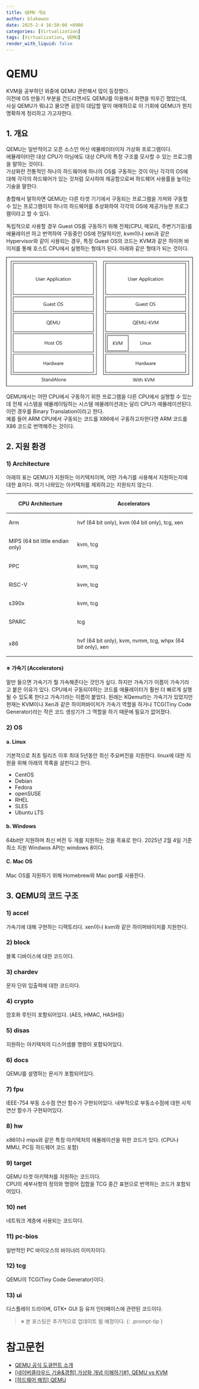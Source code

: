 ```yaml
---
title: QEMU 개요
author: blakewoo
date: 2025-2-4 16:50:00 +0900
categories: [Virtualization]
tags: [Virtualization, QEMU] 
render_with_liquid: false
---
```


# QEMU
KVM을 공부하던 와중에 QEMU 관련해서 많이 등장했다.    
이전에 OS 만들기 부분을 건드리면서도 QEMU를 이용해서 화면을 띄우긴 했었는데, 사실 QEMU가 뭐냐고 물으면
굉장히 대답할 말이 애매하므로 이 기회에 QEMU가 뭔지 명확하게 정리하고 가고자한다.

## 1. 개요
QEMU는 일반적이고 오픈 소스인 머신 에뮬레이터이자 가상화 프로그램이다.   
에뮬레이터란 대상 CPU가 아님에도 대상 CPU의 특정 구조를 모사할 수 있는 프로그램을 말하는 것이다.   
가상화란 전통적인 하나의 하드웨어에 하나의 OS를 구동하는 것이 아닌 각각의 OS에 대해 각각의 하드웨어가 있는 것처럼
모사하여 제공함으로써 하드웨어 사용률을 높이는 기술을 말한다.

총합해서 말하자면 QEMU는 다른 타겟 기기에서 구동되는 프로그램을 가져와 구동할 수 있는 프로그램이자
하나의 하드웨어를 추상화하여 각각의 OS에 제공가능한 프로그램이라고 할 수 있다.

독립적으로 사용할 경우 Guest OS를 구동하기 위해 전체(CPU, 메모리, 주변기기등)를 에뮬레이션 하고 번역하여 구동중인 OS에 전달하지만,
kvm이나 xen과 같은 Hypervisor와 같이 사용되는 경우, 특정 Guest OS의 코드는 KVM과 같은
하이퍼 바이저를 통해 호스트 CPU에서 실행하는 형태가 된다. 아래와 같은 형태가 되는 것이다.

![img.png](/assets/blog/virtualization/qemu/overview/img.png)

QEMU에서는 어떤 CPU에서 구동하기 위한 프로그램을 다른 CPU에서 실행할 수 있는데 전체 시스템을 에뮬레이팅하는
시스템 에뮬레이션과는 달리 CPU가 에뮬레이션된다. 이런 경우를 Binary Translation이라고 한다.   
예를 들어 ARM CPU에서 구동되는 코드를 X86에서 구동하고자한다면 ARM 코드를 X86 코드로 번역해주는 것이다.

## 2. 지원 환경
### 1) Architecture
아래의 표는 QEMU가 지원하는 아키텍처이며, 어떤 가속기를 사용해서 지원하는지에 대한 표이다.
여기 나와있는 아키텍처를 제외하고는 지원되지 않는다.

<table>
<thead>
<tr><th><p>CPU Architecture</p></th>
<th><p>Accelerators</p></th>
</tr>
</thead>
<tbody>
<tr><td><p>Arm</p></td>
<td><p>hvf (64 bit only), kvm (64 bit only), tcg, xen</p></td>
</tr>
<tr><td><p>MIPS (64 bit little endian only)</p></td>
<td><p>kvm, tcg</p></td>
</tr>
<tr><td><p>PPC</p></td>
<td><p>kvm, tcg</p></td>
</tr>
<tr><td><p>RISC-V</p></td>
<td><p>kvm, tcg</p></td>
</tr>
<tr><td><p>s390x</p></td>
<td><p>kvm, tcg</p></td>
</tr>
<tr><td><p>SPARC</p></td>
<td><p>tcg</p></td>
</tr>
<tr><td><p>x86</p></td>
<td><p>hvf (64 bit only), kvm, nvmm, tcg, whpx (64 bit only), xen</p></td>
</tr>
</tbody>
</table>

#### ※ 가속기 (Accelerators)
말만 들으면 가속기가 뭘 가속해준다는 것인가 싶다. 하지만 가속기가 이름이 가속기라고 붙은 이유가 있다.
CPU에서 구동되야하는 코드를 에뮬레이터가 훨씬 더 빠르게 실행될 수 있도록 한다고 가속기라는 이름이 붙었다.
원래는 KQemu라는 가속기가 있었지만 현재는 KVM이나 Xen과 같은 하이퍼바이저가 가속기 역할을 하거나
TCG(Tiny Code Generator)라는 작은 코드 생성기가 그 역할을 하기 때문에 필요가 없어졌다.

### 2) OS
#### a. Linux
기본적으로 최초 릴리즈 이후 최대 5년동안 최신 주요버전을 지원한다.
linux에 대한 지원을 위해 아래의 목록을 살핀다고 한다.

- CentOS 
- Debian
- Fedora
- openSUSE
- RHEL
- SLES
- Ubuntu LTS

#### b. Windows
64bit만 지원하며 최신 버전 두 개를 지원하는 것을 목표로 한다.
2025년 2월 4일 기준 최소 지원 Windwos API는 windows 8이다.

#### C. Mac OS
Mac OS를 지원하기 위해 Homebrew와 Mac port를 사용한다. 

## 3. QEMU의 코드 구조

### 1) accel
가속기에 대해 구현하는 디렉토리다.
xen이나 kvm와 같은 하이퍼바이저를 지원한다.

### 2) block
블록 디바이스에 대한 코드이다.

### 3) chardev
문자 단위 입출력에 대한 코드이다.

### 4) crypto
암호화 루틴이 포함되어있다. (AES, HMAC, HASH등)

### 5) disas
지원하는 아키텍처의 디스어셈블 명령이 포함되어있다.

### 6) docs
QEMU를 설명하는 문서가 포함되어있다.

### 7) fpu
IEEE-754 부동 소수점 연산 함수가 구현되어있다.
내부적으로 부동소수점에 대한 사칙 연산 함수가 구현되어있다.

### 8) hw
x86이나 mips와 같은 특정 아키텍처의 에뮬레이션을 위한 코드가 있다.
(CPU나 MMU, PC등 하드웨어 코드 포함)

### 9) target
QEMU 타겟 아키텍처를 지원하는 코드이다.   
CPU의 세부사항의 정의와 명령어 집합을 TCG 중간 표현으로 번역하는 코드가 포함되어있다.

### 10) net
네트워크 계층에 사용되는 코드이다.

### 11) pc-bios
일반적인 PC 바이오스의 바이너리 이미지이다. 

### 12) tcg
QEMU의 TCG(Tiny Code Generator)이다.

### 13) ui
디스플레이 드라이버, GTK+ GUI 등 유저 인터페이스에 관련된 코드이다.


> ※ 본 포스팅은 추가적으로 업데이트 될 예정이다.
{: .prompt-tip }

# 참고문헌
- [QEMU 공식 도큐먼트 소개](https://www.qemu.org/docs/master/about/index.html)
- [[네이버클라우드 기술&경험] 가상화 개념 이해하기#1, QEMU vs KVM](https://medium.com/naver-cloud-platform/%EB%84%A4%EC%9D%B4%EB%B2%84%ED%81%B4%EB%9D%BC%EC%9A%B0%EB%93%9C-%EA%B8%B0%EC%88%A0-%EA%B2%BD%ED%97%98-%EA%B0%80%EC%83%81%ED%99%94-%EA%B0%9C%EB%85%90-%EC%9D%B4%ED%95%B4%ED%95%98%EA%B8%B0-1-qemu-vs-kvm-962113641799)
- [[하드웨어 해킹] QEMU](https://kiffblog.tistory.com/255)
